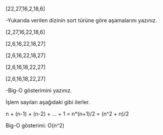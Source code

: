 [22,27,16,2,18,6] 

-Yukarıda verilen dizinin sort türüne göre aşamalarını yazınız.

[2,27,16,22,18,6]

[2,6,16,22,18,27]

[2,6,16,22,18,27]

[2,6,16,18,22,27]

[2,6,16,18,22,27]

-Big-O gösterimini yazınız.

İşlem sayıları aşağıdaki gibi ilerler.

n + (n-1) + (n-2) + ... + 1 = n*(n+1)/2 = (n^2 + n)/2

Big-O gösterimi: O(n^2)





